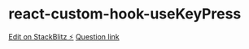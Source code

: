 # react-custom-hook-useKeyPress

[Edit on StackBlitz ⚡️](https://stackblitz.com/edit/react-ts-a39cvm)
[Question link](https://www.algochurn.com/frontend/usekeypress-custom-hook)
